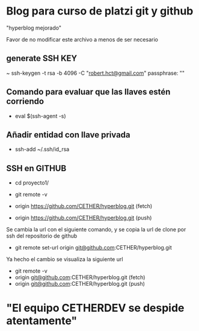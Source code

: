 # Blog para curso de platzi git y github
"hyperblog mejorado"

Favor de no modificar este archivo a menos de ser necesario

## generate SSH KEY
~ ssh-keygen -t rsa -b 4096 -C "robert.hct@gmail.com"
passphrase: ""


## Comando para evaluar que las llaves estén corriendo
* eval $(ssh-agent -s)

## Añadir entidad con llave privada
* ssh-add ~/.ssh/id_rsa

## SSH en GITHUB

* cd proyecto1/

* git remote -v
* origin  https://github.com/CETHER/hyperblog.git (fetch)
* origin  https://github.com/CETHER/hyperblog.git (push)

Se cambia la url con el siguiente comando, y se copia la url de clone por ssh del repositorio de github
* git remote set-url origin git@github.com:CETHER/hyperblog.git

Ya hecho el cambio se visualiza la siguiente url
* git remote -v
* origin  git@github.com:CETHER/hyperblog.git (fetch)
* origin  git@github.com:CETHER/hyperblog.git (push)


# "El equipo CETHERDEV se despide atentamente"